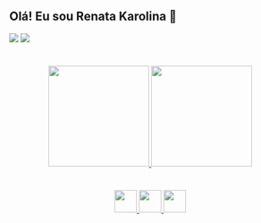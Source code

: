## Olá! Eu sou Renata Karolina 👋


<a href="https://www.instagram.com/renata_rko/"><img src="https://img.shields.io/badge/Instagram-D62976?style=for-the-badge&logo=instagram&logoColor=white"></a>
<a href="https://www.facebook.com/renata.rko"><img src="https://img.shields.io/badge/Facebook-3B5998?style=for-the-badge&logo=facebook&logoColor=white"></a>

#

<div align="center">
  <a href="https://github.com/renatarko">
  <img height="180em" src="https://github-readme-stats.vercel.app/api?username=renatarko&show_icons=true&theme=omni">
  <img height="180em" src="https://github-readme-stats.vercel.app/api/top-langs/?username=renatarko&layout=compact&theme=omni">
</div>

#

<div align="center">
  <img widht="40" height="40" src="https://cdn.jsdelivr.net/gh/devicons/devicon/icons/html5/html5-plain.svg" />
  <img widht="40" height="40" src="https://cdn.jsdelivr.net/gh/devicons/devicon/icons/css3/css3-plain.svg" />
  <img widht="40" height="40" src="https://cdn.jsdelivr.net/gh/devicons/devicon/icons/javascript/javascript-plain.svg" /> 
</div>

